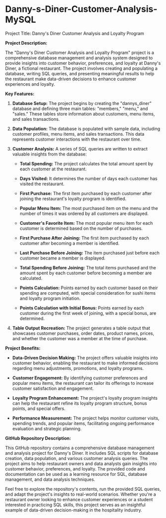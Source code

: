 # Danny-s-Diner-Customer-Analysis-MySQL

Project Title: Danny's Diner Customer Analysis and Loyalty Program

**Project Description:**

The "Danny's Diner Customer Analysis and Loyalty Program" project is a comprehensive database management and analysis system designed to provide insights into customer behavior, preferences, and loyalty at Danny's Diner, a fictional restaurant. The project involves creating and populating a database, writing SQL queries, and presenting meaningful results to help the restaurant make data-driven decisions to enhance customer experiences and loyalty.

**Key Features:**

1. **Database Setup:** The project begins by creating the "dannys_diner" database and defining three main tables: "members," "menu," and "sales." These tables store information about customers, menu items, and sales transactions.

2. **Data Population:** The database is populated with sample data, including customer profiles, menu items, and sales transactions. This data represents customer interactions with the restaurant over time.

3. **Customer Analysis:** A series of SQL queries are written to extract valuable insights from the database:

   - **Total Spending:** The project calculates the total amount spent by each customer at the restaurant.
   
   - **Days Visited:** It determines the number of days each customer has visited the restaurant.
   
   - **First Purchase:** The first item purchased by each customer after joining the restaurant's loyalty program is identified.
   
   - **Popular Menu Item:** The most purchased item on the menu and the number of times it was ordered by all customers are displayed.
   
   - **Customer's Favorite Item:** The most popular menu item for each customer is determined based on the number of purchases.
   
   - **First Purchase After Joining:** The first item purchased by each customer after becoming a member is identified.
   
   - **Last Purchase Before Joining:** The item purchased just before each customer became a member is displayed.
   
   - **Total Spending Before Joining:** The total items purchased and the amount spent by each customer before becoming a member are calculated.
   
   - **Points Calculation:** Points earned by each customer based on their spending are computed, with special consideration for sushi items and loyalty program initiation.

   - **Points Calculation with Initial Bonus:** Points earned by each customer during the first week of joining, with a special bonus, are determined.

4. **Table Output Recreation:** The project generates a table output that showcases customer purchases, order dates, product names, prices, and whether the customer was a member at the time of purchase.

**Project Benefits:**

- **Data-Driven Decision Making:** The project offers valuable insights into customer behavior, enabling the restaurant to make informed decisions regarding menu adjustments, promotions, and loyalty programs.

- **Customer Engagement:** By identifying customer preferences and popular menu items, the restaurant can tailor its offerings to increase customer satisfaction and engagement.

- **Loyalty Program Enhancement:** The project's loyalty program insights can help the restaurant refine its loyalty program structure, bonus points, and special offers.

- **Performance Measurement:** The project helps monitor customer visits, spending trends, and popular items, facilitating ongoing performance evaluation and strategic planning.

**GitHub Repository Description:**

This GitHub repository contains a comprehensive database management and analysis project for Danny's Diner. It includes SQL scripts for database creation, data population, and various customer analysis queries. The project aims to help restaurant owners and data analysts gain insights into customer behavior, preferences, and loyalty. The provided code and documentation can be used as a learning resource for SQL, database management, and data analysis techniques.

Feel free to explore the repository's contents, run the provided SQL queries, and adapt the project's insights to real-world scenarios. Whether you're a restaurant owner looking to enhance customer experiences or a student interested in practicing SQL skills, this project serves as an insightful example of data-driven decision-making in the hospitality industry.
